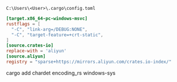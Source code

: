 `C:\Users\<User>\.cargo\config.toml`

``` toml
[target.x86_64-pc-windows-msvc]
rustflags = [
  "-C", "link-arg=/DEBUG:NONE",
  "-C", "target-feature=+crt-static",
]
[source.crates-io]
replace-with = 'aliyun'
[source.aliyun]
registry = "sparse+https://mirrors.aliyun.com/crates.io-index/"
```

cargo add chardet encoding_rs windows-sys
